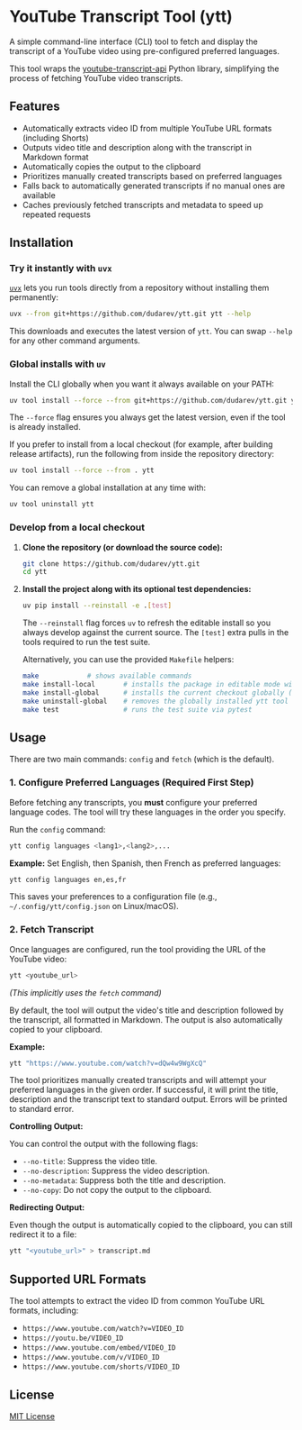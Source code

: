 # YouTube Transcript Tool (ytt)

A simple command-line interface (CLI) tool to fetch and display the transcript of a YouTube video using pre-configured preferred languages.

This tool wraps the [youtube-transcript-api](https://github.com/jdepoix/youtube-transcript-api) Python library, simplifying the process of fetching YouTube video transcripts.


## Features
- Automatically extracts video ID from multiple YouTube URL formats (including Shorts)
- Outputs video title and description along with the transcript in Markdown format
- Automatically copies the output to the clipboard
- Prioritizes manually created transcripts based on preferred languages
- Falls back to automatically generated transcripts if no manual ones are available
- Caches previously fetched transcripts and metadata to speed up repeated requests


## Installation

### Try it instantly with `uvx`

[`uvx`](https://docs.astral.sh/uv/concepts/tools/#uvx) lets you run tools directly from a repository without installing them permanently:

```bash
uvx --from git+https://github.com/dudarev/ytt.git ytt --help
```

This downloads and executes the latest version of `ytt`. You can swap `--help` for any other command arguments.

### Global installs with `uv`

Install the CLI globally when you want it always available on your PATH:

```bash
uv tool install --force --from git+https://github.com/dudarev/ytt.git ytt
```

The `--force` flag ensures you always get the latest version, even if the tool is already installed.

If you prefer to install from a local checkout (for example, after building release artifacts), run the following from inside the repository directory:

```bash
uv tool install --force --from . ytt
```

You can remove a global installation at any time with:

```bash
uv tool uninstall ytt
```

### Develop from a local checkout

1.  **Clone the repository (or download the source code):**
    ```bash
    git clone https://github.com/dudarev/ytt.git
    cd ytt
    ```

2.  **Install the project along with its optional test dependencies:**

    ```bash
    uv pip install --reinstall -e .[test]
    ```

    The `--reinstall` flag forces `uv` to refresh the editable install so you always develop against the current source. The `[test]` extra pulls in the tools required to run the test suite.

    Alternatively, you can use the provided `Makefile` helpers:

    ```bash
    make            # shows available commands
    make install-local       # installs the package in editable mode with test dependencies (forced reinstall)
    make install-global      # installs the current checkout globally (forced reinstall)
    make uninstall-global    # removes the globally installed ytt tool
    make test                # runs the test suite via pytest
    ```


## Usage

There are two main commands: `config` and `fetch` (which is the default).

### 1. Configure Preferred Languages (Required First Step)

Before fetching any transcripts, you **must** configure your preferred language codes. The tool will try these languages in the order you specify.

Run the `config` command:

```bash
ytt config languages <lang1>,<lang2>,...
```

**Example:** Set English, then Spanish, then French as preferred languages:

```bash
ytt config languages en,es,fr
```

This saves your preferences to a configuration file (e.g., `~/.config/ytt/config.json` on Linux/macOS).

### 2. Fetch Transcript

Once languages are configured, run the tool providing the URL of the YouTube video:

```bash
ytt <youtube_url>
```
*(This implicitly uses the `fetch` command)*

By default, the tool will output the video's title and description followed by the transcript, all formatted in Markdown. The output is also automatically copied to your clipboard.

**Example:**

```bash
ytt "https://www.youtube.com/watch?v=dQw4w9WgXcQ"
```

The tool prioritizes manually created transcripts and will attempt your preferred languages in the given order.
If successful, it will print the title, description and the transcript text to standard output. Errors will be printed to standard error.

**Controlling Output:**

You can control the output with the following flags:

*   `--no-title`: Suppress the video title.
*   `--no-description`: Suppress the video description.
*   `--no-metadata`: Suppress both the title and description.
*   `--no-copy`: Do not copy the output to the clipboard.

**Redirecting Output:**

Even though the output is automatically copied to the clipboard, you can still redirect it to a file:

```bash
ytt "<youtube_url>" > transcript.md
```

## Supported URL Formats

The tool attempts to extract the video ID from common YouTube URL formats, including:

*   `https://www.youtube.com/watch?v=VIDEO_ID`
*   `https://youtu.be/VIDEO_ID`
*   `https://www.youtube.com/embed/VIDEO_ID`
*   `https://www.youtube.com/v/VIDEO_ID`
*   `https://www.youtube.com/shorts/VIDEO_ID`

## License

[MIT License](LICENSE)
